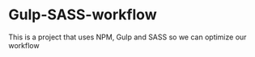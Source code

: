 # Gulp-SASS-workflow
This is a project that uses NPM, Gulp and SASS so we can optimize  our workflow

